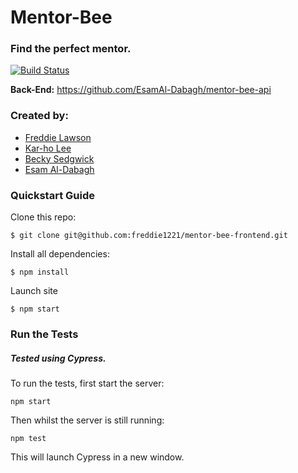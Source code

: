 # Mentor-Bee

### Find the perfect mentor.

[![Build Status](https://travis-ci.org/freddie1221/mentor-bee-frontend.svg?branch=master)](https://travis-ci.org/freddie1221/mentor-bee-frontend)

**Back-End:** https://github.com/EsamAl-Dabagh/mentor-bee-api

### Created by:

* [Freddie Lawson](https://github.com/freddie1221)
* [Kar-ho Lee](https://github.com/leekarho)
* [Becky Sedgwick](https://github.com/rebeccasedgwick)
* [Esam Al-Dabagh](https://github.com/EsamAl-Dabagh)

### Quickstart Guide
Clone this repo:
```
$ git clone git@github.com:freddie1221/mentor-bee-frontend.git
```
Install all dependencies:
```
$ npm install
```
Launch site
```
$ npm start
```

### Run the Tests

##### Tested using Cypress. 

To run the tests, first start the server:
```
npm start
```

Then whilst the server is still running:
```
npm test
```

This will launch Cypress in a new window. 